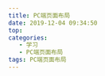 ```yaml
---
title: PC端页面布局
date: 2019-12-04 09:34:50
top:
categories:
   - 学习
   - PC端页面布局
tags: PC端页面布局
---
```

